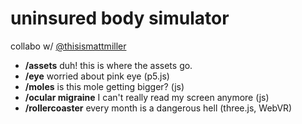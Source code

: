 # uninsured body simulator 

collabo w/ [@thisismattmiller](https://github.com/thisismattmiller)  

- **/assets** duh! this is where the assets go.
- **/eye** worried about pink eye (p5.js)
- **/moles** is this mole getting bigger? (js)
- **/ocular migraine** I can't really read my screen anymore (js)
- **/rollercoaster** every month is a dangerous hell (three.js, WebVR)
